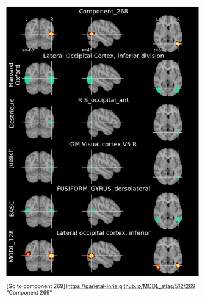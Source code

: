 


![268](preliminary/268.jpg "Component 268")

[Go to component 269](https://parietal-inria.github.io/MODL_atlas/512/269 "Component 269"